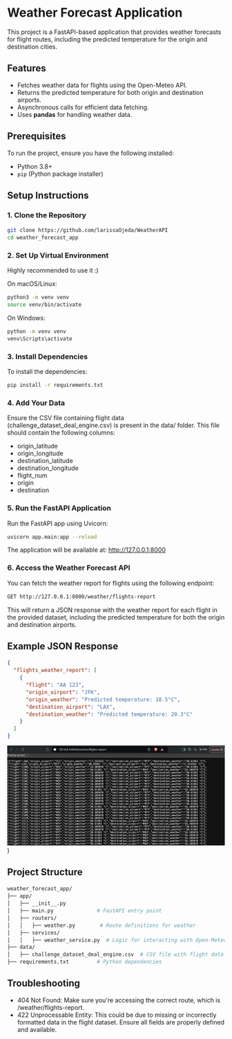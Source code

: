 # Weather Forecast Application

This project is a FastAPI-based application that provides weather forecasts for flight routes, including the predicted temperature for the origin and destination cities.

## Features

- Fetches weather data for flights using the Open-Meteo API.
- Returns the predicted temperature for both origin and destination airports.
- Asynchronous calls for efficient data fetching.
- Uses **pandas** for handling weather data.

## Prerequisites

To run the project, ensure you have the following installed:

- Python 3.8+
- `pip` (Python package installer)

## Setup Instructions

### 1. Clone the Repository

```bash
git clone https://github.com/larissaOjeda/WeatherAPI
cd weather_forecast_app
```

### 2. Set Up Virtual Environment
Highly recommended to use it :) 

On macOS/Linux:
```bash
python3 -m venv venv
source venv/bin/activate
```

On Windows:
```bash
python -m venv venv
venv\Scripts\activate
```

### 3. Install Dependencies
To install the dependencies: 

```bash
pip install -r requirements.txt
```

### 4. Add Your Data
Ensure the CSV file containing flight data (challenge_dataset_deal_engine.csv) is present in the data/ folder. This file should contain the following columns:

- origin_latitude
- origin_longitude
- destination_latitude
- destination_longitude
- flight_num
- origin
- destination


### 5. Run the FastAPI Application
Run the FastAPI app using Uvicorn:

```bash
uvicorn app.main:app --reload
```
The application will be available at: http://127.0.0.1:8000

### 6. Access the Weather Forecast API
You can fetch the weather report for flights using the following endpoint:

```bash
GET http://127.0.0.1:8000/weather/flights-report
```
This will return a JSON response with the weather report for each flight in the provided dataset, including the predicted temperature for both the origin and destination airports.

## Example JSON Response
```json
{
  "flights_weather_report": [
    {
      "flight": "AA 123",
      "origin_airport": "JFK",
      "origin_weather": "Predicted temperature: 18.5°C",
      "destination_airport": "LAX",
      "destination_weather": "Predicted temperature: 20.3°C"
    }
  ]
}
```

![Weather Report example](./images/example_output.png))

## Project Structure
```bash
weather_forecast_app/
├── app/
│   ├── __init__.py
│   ├── main.py              # FastAPI entry point
│   ├── routers/
│   │   ├── weather.py        # Route definitions for weather
│   ├── services/
│   │   ├── weather_service.py  # Logic for interacting with Open-Meteo API
├── data/
│   ├── challenge_dataset_deal_engine.csv  # CSV file with flight data
├── requirements.txt         # Python dependencies
```

## Troubleshooting
- 404 Not Found: Make sure you're accessing the correct route, which is /weather/flights-report.
- 422 Unprocessable Entity: This could be due to missing or incorrectly formatted data in the flight dataset. Ensure all fields are properly defined and available.
